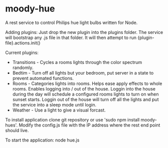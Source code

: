 moody-hue
=========

A rest service to control Philips hue light bulbs written for Node. 

Adding plugins: Just drop the new plugin into the plugins folder. The service will bootstrap any .js file in that folder. It will then attempt to run {plugin-file}.actions.init()

Current plugins:
- Transitions - Cycles a rooms lights through the color spectrum randomly.
- Bedtim - Turn off all lights but your bedroom, put server in a state to prevent automated functions.
- Rooms - Categories lights into rooms. Helps ease apply effects to whole rooms. Enables logging into / out of the house.             Loggin into the house during the day will schedule a configured rooms lights to turn on when sunset starts.
          Loggin out of the house will turn off all the lights and put the service into a sleep mode until login.
- Weather - Use a light to give a visual forcast.

To install application clone git repository or use 'sudo npm install moody-hues'. Modify the config.js file with the IP address where the rest end point should live.

To start the application: node hue.js
